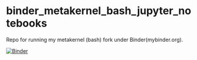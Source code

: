 # binder_metakernel_bash_jupyter_notebooks

Repo for running my metakernel (bash) fork under Binder(mybinder.org).

[![Binder](http://mybinder.org/badge.svg)](http://mybinder.org/repo/mjbright/binder_metakernel_bash_jupyter_notebooks)


